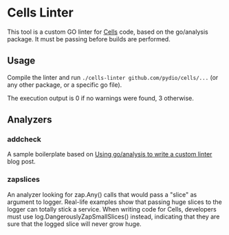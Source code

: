 # Cells Linter

This tool is a custom GO linter for [Cells](https://github.com/pydio/cells) code, based on the go/analysis package. 
It must be passing before builds are performed. 

## Usage

Compile the linter and run `./cells-linter github.com/pydio/cells/...` (or any other package, or a specific go file).

The execution output is 0 if no warnings were found, 3 otherwise.

## Analyzers

### addcheck

A sample boilerplate based on [Using go/analysis to write a custom linter](https://arslan.io/2019/06/13/using-go-analysis-to-write-a-custom-linter/) blog post.

### zapslices

An analyzer looking for zap.Any() calls that would pass a "slice" as argument to logger. 
Real-life examples show that passing huge slices to the logger can totally stick a service.
When writing code for Cells, developers must use log.DangerouslyZapSmallSlices() instead, indicating that they are sure that the logged slice will never grow huge.

